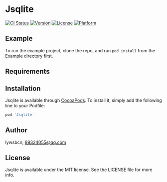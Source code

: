 # Jsqlite

[![CI Status](https://img.shields.io/travis/lywsbcn/Jsqlite.svg?style=flat)](https://travis-ci.org/lywsbcn/Jsqlite)
[![Version](https://img.shields.io/cocoapods/v/Jsqlite.svg?style=flat)](https://cocoapods.org/pods/Jsqlite)
[![License](https://img.shields.io/cocoapods/l/Jsqlite.svg?style=flat)](https://cocoapods.org/pods/Jsqlite)
[![Platform](https://img.shields.io/cocoapods/p/Jsqlite.svg?style=flat)](https://cocoapods.org/pods/Jsqlite)

## Example

To run the example project, clone the repo, and run `pod install` from the Example directory first.

## Requirements

## Installation

Jsqlite is available through [CocoaPods](https://cocoapods.org). To install
it, simply add the following line to your Podfile:

```ruby
pod 'Jsqlite'
```

## Author

lywsbcn, 89324055@qq.com

## License

Jsqlite is available under the MIT license. See the LICENSE file for more info.

